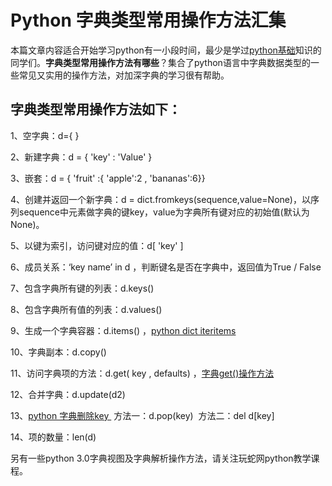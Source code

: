 # Python 字典类型常用操作方法汇集

本篇文章内容适合开始学习python有一小段时间，最少是学过[python基础](http://www.iplaypy.com/jichu/)知识的同学们。**字典类型常用操作方法有哪些**？集合了python语言中字典数据类型的一些常见又实用的操作方法，对加深字典的学习很有帮助。

## 字典类型常用操作方法如下：

1、空字典：d={ }

2、新建字典：d = { 'key' : 'Value' }

3、嵌套：d = { 'fruit' :{ 'apple':2 , 'bananas':6}}

4、创建并返回一个新字典：d = dict.fromkeys(sequence,value=None)，以序列sequence中元素做字典的键key，value为字典所有键对应的初始值(默认为None)。

5、以键为索引，访问键对应的值：d[ 'key' ]

6、成员关系：‘key name’ in d ，判断键名是否在字典中，返回值为True / False

7、包含字典所有键的列表：d.keys()

8、包含字典所有值的列表：d.values()

9、生成一个字典容器：d.items() ，[python dict iteritems](http://www.iplaypy.com/jinjie/items-iteritems.html)

10、字典副本：d.copy()

11、访问字典项的方法：d.get( key , defaults) ，[字典get()操作方法](http://www.iplaypy.com/jinjie/dict-get.html)

12、合并字典：d.update(d2)

13、[python 字典删除key ](http://www.iplaypy.com/jinjie/jj116.html)
​	方法一：d.pop(key)
​	方法二：del d[key]

14、项的数量：len(d)

另有一些python 3.0字典视图及字典解析操作方法，请关注玩蛇网python教学课程。